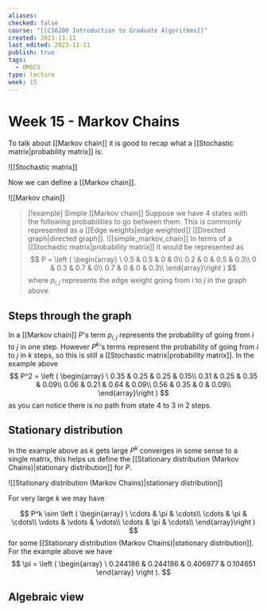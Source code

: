 ```yaml
---
aliases: 
checked: false
course: "[[CS6200 Introduction to Graduate Algorithms]]"
created: 2023-11-11
last_edited: 2023-11-11
publish: true
tags:
  - OMSCS
type: lecture
week: 15
---
```

# Week 15 - Markov Chains

To talk about [[Markov chain]] it is good to recap what a [[Stochastic matrix|probability matrix]] is:

![[Stochastic matrix]]

Now we can define a [[Markov chain]].

![[Markov chain]]

>[!example] Simple [[Markov chain]]
>Suppose we have 4 states with the following probabilities to go between them. This is commonly represented as a [[Edge weights|edge weighted]] [[Directed graph|directed graph]].
>![[simple_markov_chain]]
>In terms of a [[Stochastic matrix|probability matrix]] it would be represented as
>$$
>P = \left ( \begin{array}
>\ 0.5 & 0.5 & 0 & 0\\
>0.2 & 0 & 0.5 & 0.3\\
>0 & 0.3 & 0.7 & 0\\
>0.7 & 0 & 0 & 0.3\\
>\end{array}\right ) 
>$$
>where $p_{i,j}$ represents the edge weight going from $i$ to $j$ in the graph above.

## Steps through the graph

In a [[Markov chain]] $P$'s term $p_{i,j}$ represents the probability of going from $i$ to $j$ in one step. However $P^k$'s terms represent the probability of going from $i$ to $j$ in $k$ steps, so this is still a [[Stochastic matrix|probability matrix]]. In the example above
$$
P^2 = \left ( \begin{array}
\ 0.35 & 0.25 & 0.25 & 0.15\\
0.31 & 0.25 & 0.35 & 0.09\\
0.06 & 0.21 & 0.64 & 0.09\\
0.56 & 0.35 & 0 & 0.09\\
\end{array}\right ) 
$$
as you can notice there is no path from state $4$ to $3$ in 2 steps.

## Stationary distribution

In the example above as $k$ gets large $P^k$ converges in some sense to a single matrix, this helps us define the [[Stationary distribution (Markov Chains)|stationary distribution]] for $P$.

![[Stationary distribution (Markov Chains)|stationary distribution]]

For very large $k$ we may have

$$
P^k \sim  \left ( \begin{array}
\ \cdots & \pi & \cdots\\
\cdots & \pi & \cdots\\
\vdots & \vdots & \vdots\\
\cdots & \pi & \cdots\\
\end{array}\right )
$$
for some [[Stationary distribution (Markov Chains)|stationary distribution]]. For the example above we have
$$
\pi = \left ( \begin{array} \ 0.244186 & 0.244186 & 0.406977 & 0.104651 \end{array} \right ).
$$
## Algebraic view


